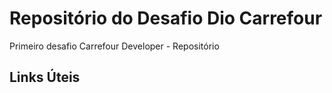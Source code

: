 # Repositório do Desafio Dio Carrefour
Primeiro desafio Carrefour Developer - Repositório 

## Links Úteis
